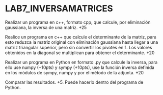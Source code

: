 # LAB7_INVERSAMATRICES


Realizar un programa en c++, formato cpp, que calcule, por eliminación gaussiana, la inversa de una matriz. +25

Realice un programa en c++ que calcule el determinante de la matriz, para esto reduzca la matriz original con eliminación gaussiana hasta llegar a una matriz triangular superior, pero sin convertir los pivotes en 1. Los valores obtenidos en la diagonal se multiplican para obtener el determinante. +20

Realizar un programa en Python en formato .py que calcule la inversa, para ello use numpy (+10pts) y sympy (+10pts), use la función inversa definida en los módulos de sympy,  numpy y por el método de la adjunta. +20

Comparar las resultados. +5. Puede hacerlo dentro del programa de Python.
